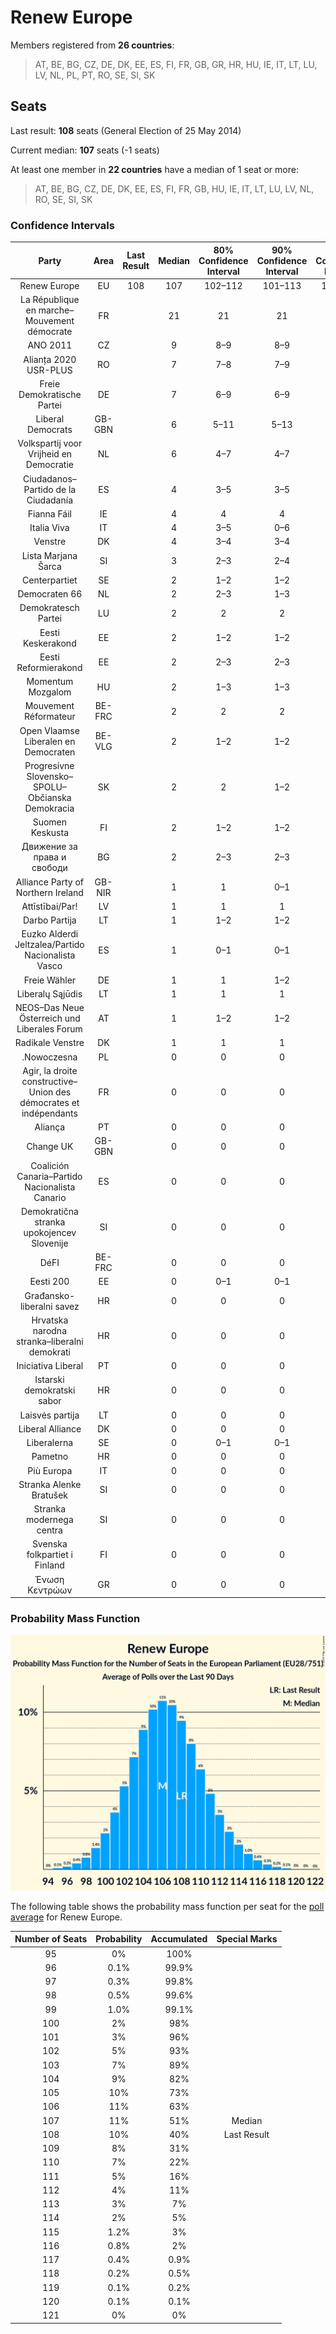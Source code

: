 # Renew Europe

Members registered from **26 countries**:

> AT, BE, BG, CZ, DE, DK, EE, ES, FI, FR, GB, GR, HR, HU, IE, IT, LT, LU, LV, NL, PL, PT, RO, SE, SI, SK

## Seats

Last result: **108** seats (General Election of 25 May 2014)

Current median: **107** seats (-1 seats)

At least one member in **22 countries** have a median of 1 seat or more:

> AT, BE, BG, CZ, DE, DK, EE, ES, FI, FR, GB, HU, IE, IT, LT, LU, LV, NL, RO, SE, SI, SK

### Confidence Intervals

| Party | Area | Last Result | Median | 80% Confidence Interval | 90% Confidence Interval | 95% Confidence Interval | 99% Confidence Interval |
|:-----:|:----:|:-----------:|:------:|:-----------------------:|:-----------------------:|:-----------------------:|:-----------------------:|
| Renew Europe | EU | 108 | 107 | 102–112 | 101–113 | 100–115 | 98–117 |
| La République en marche–Mouvement démocrate | FR | | 21 | 21 | 21 | 21 | 21 |
| ANO 2011 | CZ | | 9 | 8–9 | 8–9 | 8–10 | 7–10 |
| Alianța 2020 USR-PLUS | RO | | 7 | 7–8 | 7–9 | 7–9 | 6–9 |
| Freie Demokratische Partei | DE | | 7 | 6–9 | 6–9 | 5–9 | 5–10 |
| Liberal Democrats | GB-GBN | | 6 | 5–11 | 5–13 | 4–13 | 4–14 |
| Volkspartij voor Vrijheid en Democratie | NL | | 6 | 4–7 | 4–7 | 4–7 | 4–7 |
| Ciudadanos–Partido de la Ciudadanía | ES | | 4 | 3–5 | 3–5 | 3–5 | 3–5 |
| Fianna Fáil | IE | | 4 | 4 | 4 | 4 | 3–5 |
| Italia Viva | IT | | 4 | 3–5 | 0–6 | 0–6 | 0–6 |
| Venstre | DK | | 4 | 3–4 | 3–4 | 3–4 | 3–4 |
| Lista Marjana Šarca | SI | | 3 | 2–3 | 2–4 | 2–4 | 2–4 |
| Centerpartiet | SE | | 2 | 1–2 | 1–2 | 1–2 | 1–2 |
| Democraten 66 | NL | | 2 | 2–3 | 1–3 | 1–3 | 1–4 |
| Demokratesch Partei | LU | | 2 | 2 | 2 | 2 | 2 |
| Eesti Keskerakond | EE | | 2 | 1–2 | 1–2 | 1–2 | 1–2 |
| Eesti Reformierakond | EE | | 2 | 2–3 | 2–3 | 2–3 | 2–3 |
| Momentum Mozgalom | HU | | 2 | 1–3 | 1–3 | 1–3 | 1–3 |
| Mouvement Réformateur | BE-FRC | | 2 | 2 | 2 | 2 | 2–3 |
| Open Vlaamse Liberalen en Democraten | BE-VLG | | 2 | 1–2 | 1–2 | 1–2 | 1–2 |
| Progresívne Slovensko–SPOLU–Občianska Demokracia | SK | | 2 | 2 | 1–2 | 1–2 | 1–3 |
| Suomen Keskusta | FI | | 2 | 1–2 | 1–2 | 1–2 | 1–2 |
| Движение за права и свободи | BG | | 2 | 2–3 | 2–3 | 2–3 | 2–3 |
| Alliance Party of Northern Ireland | GB-NIR | | 1 | 1 | 0–1 | 0–1 | 0–1 |
| Attīstībai/Par! | LV | | 1 | 1 | 1 | 1 | 1 |
| Darbo Partija | LT | | 1 | 1–2 | 1–2 | 1–2 | 1–2 |
| Euzko Alderdi Jeltzalea/Partido Nacionalista Vasco | ES | | 1 | 0–1 | 0–1 | 0–1 | 0–1 |
| Freie Wähler | DE | | 1 | 1 | 1–2 | 1–2 | 0–2 |
| Liberalų Sąjūdis | LT | | 1 | 1 | 1 | 1 | 1 |
| NEOS–Das Neue Österreich und Liberales Forum | AT | | 1 | 1–2 | 1–2 | 1–2 | 1–2 |
| Radikale Venstre | DK | | 1 | 1 | 1 | 1 | 1 |
| .Nowoczesna | PL | | 0 | 0 | 0 | 0 | 0 |
| Agir, la droite constructive–Union des démocrates et indépendants | FR | | 0 | 0 | 0 | 0 | 0 |
| Aliança | PT | | 0 | 0 | 0 | 0 | 0 |
| Change UK | GB-GBN | | 0 | 0 | 0 | 0 | 0 |
| Coalición Canaria–Partido Nacionalista Canario | ES | | 0 | 0 | 0 | 0 | 0 |
| Demokratična stranka upokojencev Slovenije | SI | | 0 | 0 | 0 | 0 | 0 |
| DéFI | BE-FRC | | 0 | 0 | 0 | 0 | 0–1 |
| Eesti 200 | EE | | 0 | 0–1 | 0–1 | 0–1 | 0–1 |
| Građansko-liberalni savez | HR | | 0 | 0 | 0 | 0 | 0 |
| Hrvatska narodna stranka–liberalni demokrati | HR | | 0 | 0 | 0 | 0 | 0 |
| Iniciativa Liberal | PT | | 0 | 0 | 0 | 0 | 0 |
| Istarski demokratski sabor | HR | | 0 | 0 | 0 | 0 | 0 |
| Laisvės partija | LT | | 0 | 0 | 0 | 0 | 0–1 |
| Liberal Alliance | DK | | 0 | 0 | 0 | 0 | 0 |
| Liberalerna | SE | | 0 | 0–1 | 0–1 | 0–1 | 0–1 |
| Pametno | HR | | 0 | 0 | 0 | 0 | 0 |
| Più Europa | IT | | 0 | 0 | 0 | 0 | 0–3 |
| Stranka Alenke Bratušek | SI | | 0 | 0 | 0 | 0 | 0 |
| Stranka modernega centra | SI | | 0 | 0 | 0 | 0 | 0 |
| Svenska folkpartiet i Finland | FI | | 0 | 0 | 0 | 0 | 0–1 |
| Ένωση Κεντρώων | GR | | 0 | 0 | 0 | 0 | 0 |

### Probability Mass Function

![Graph with seats probability mass function not yet produced](average-2019-11-30-seats-pmf-reneweurope.png "Seats Probability Mass Function")

The following table shows the probability mass function per seat for the [poll average](average-2019-11-30.html) for Renew Europe.

| Number of Seats | Probability | Accumulated | Special Marks |
|:---------------:|:-----------:|:-----------:|:-------------:|
| 95 | 0% | 100% |  |
| 96 | 0.1% | 99.9% |  |
| 97 | 0.3% | 99.8% |  |
| 98 | 0.5% | 99.6% |  |
| 99 | 1.0% | 99.1% |  |
| 100 | 2% | 98% |  |
| 101 | 3% | 96% |  |
| 102 | 5% | 93% |  |
| 103 | 7% | 89% |  |
| 104 | 9% | 82% |  |
| 105 | 10% | 73% |  |
| 106 | 11% | 63% |  |
| 107 | 11% | 51% | Median |
| 108 | 10% | 40% | Last Result |
| 109 | 8% | 31% |  |
| 110 | 7% | 22% |  |
| 111 | 5% | 16% |  |
| 112 | 4% | 11% |  |
| 113 | 3% | 7% |  |
| 114 | 2% | 5% |  |
| 115 | 1.2% | 3% |  |
| 116 | 0.8% | 2% |  |
| 117 | 0.4% | 0.9% |  |
| 118 | 0.2% | 0.5% |  |
| 119 | 0.1% | 0.2% |  |
| 120 | 0.1% | 0.1% |  |
| 121 | 0% | 0% |  |


